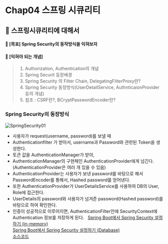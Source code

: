 # Chap04 스프링 시큐리티
## 📖 스프링시큐리티에 대해서  
#### 🏁 [목표] Spring Security의 동작방식을 익혀보자
#### 🏁 [익혀야 되는 개념]
> 1) Authorization, Authentication의 개념
> 2) Spring Securit 등장배경 
> 3) Spring Security 의 Filter Chain, DelegatingFilterProxy란?
> 4) Spring Security 동장방식(UserDetailService, AuthnticaionProvider등의 개념)
> 5) 참조 : CSRF란?, BCryptPasswordEncoder란?

### Spring Security의 동장방식
![SpringSecurity01](https://user-images.githubusercontent.com/55049159/170259315-e5e0b8b6-029b-4777-8a2a-43944598ae41.png)
- 사용자가 request(username, password)를 보낼 때
- Authenticationfilter 가 받아서, username과 Password와 관련된 Token을 생성한다. 
- 토큰 값을 AuthenticationManager가 받아,
- AuthenticationManager의 구현체인 AuthenticationProvider에게 넘긴다.(AuthenticationProvider은 여러 개 있을 수 있음) 
- AuthenticationProvider는 사용자가 보낸 password를 바탕으로 해서 PasswordEncoder를 통해서, Hashed password를 얻어낸다.
- 또한 AuthenticationProvider가 UserDetailsService를 사용하여 DB의 User, Role에 접근한다. 
- UserDetails의 password와 사용자가 넘겨준 password(Hashed password)를 바탕으로 하여 확인한다.
- 인증이 성공적으로 이루어지면, AuthenticationFilter안에 SecurityContext에 Authentication 정보를 저장하게 된다. 
 
<a href="https://zeroco.tistory.com/101?category=871881">Spring Boot에서 Spring Security 설정하기 (in-memory) </a><br>
<a href="https://zeroco.tistory.com/101?category=871881">Spring Boot에서 Spring Security 설정하기 (Database) </a> <br>
<a href="https://github.com/jaero0725/FastCampusSpring/tree/main/HANSUNG_UNIV/hs_springSecurity"> 소스코드</a><br>

